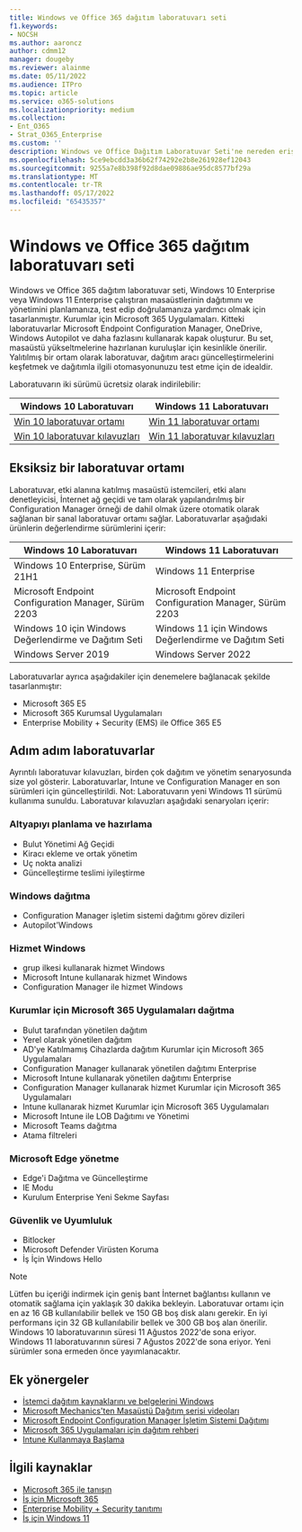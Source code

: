 ```yaml
---
title: Windows ve Office 365 dağıtım laboratuvarı seti
f1.keywords:
- NOCSH
ms.author: aaroncz
author: cdmm12
manager: dougeby
ms.reviewer: alainme
ms.date: 05/11/2022
ms.audience: ITPro
ms.topic: article
ms.service: o365-solutions
ms.localizationpriority: medium
ms.collection:
- Ent_O365
- Strat_O365_Enterprise
ms.custom: ''
description: Windows ve Office Dağıtım Laboratuvar Seti'ne nereden erişeceğiniz hakkında bilgi edinin.
ms.openlocfilehash: 5ce9ebcdd3a36b62f74292e2b8e261928ef12043
ms.sourcegitcommit: 9255a7e8b398f92d8dae09886ae95dc8577bf29a
ms.translationtype: MT
ms.contentlocale: tr-TR
ms.lasthandoff: 05/17/2022
ms.locfileid: "65435357"
---
```

# <a name="windows-and-office-365-deployment-lab-kit"></a>Windows ve Office 365 dağıtım laboratuvarı seti

Windows ve Office 365 dağıtım laboratuvar seti, Windows 10 Enterprise veya Windows 11 Enterprise çalıştıran masaüstlerinin dağıtımını ve yönetimini planlamanıza, test edip doğrulamanıza yardımcı olmak için tasarlanmıştır. Kurumlar için Microsoft 365 Uygulamaları. Kitteki laboratuvarlar Microsoft Endpoint Configuration Manager, OneDrive, Windows Autopilot ve daha fazlasını kullanarak kapak oluşturur. Bu set, masaüstü yükseltmelerine hazırlanan kuruluşlar için kesinlikle önerilir. Yalıtılmış bir ortam olarak laboratuvar, dağıtım aracı güncelleştirmelerini keşfetmek ve dağıtımla ilgili otomasyonunuzu test etme için de idealdir.

Laboratuvarın iki sürümü ücretsiz olarak indirilebilir:  

|Windows 10 Laboratuvarı|Windows 11 Laboratuvarı|
|---|---|
|[Win 10 laboratuvar ortamı](https://download.microsoft.com/download/3/3/a/33a3c7d7-b393-4f78-9b90-2d5eb7fd98e8/Win10_21H1_lab.zip)|[Win 11 laboratuvar ortamı](https://download.microsoft.com/download/9/d/9/9d9e278e-a1ea-4704-85e1-cb24f3806f45/Win11_Lab_05.09.zip)|
|[Win 10 laboratuvar kılavuzları](https://download.microsoft.com/download/2/9/9/29952cdb-b98d-4f9b-9d6e-9fb49644b0a0/Win10_21H1_Lab_05.12.zip)|[Win 11 laboratuvar kılavuzları](https://download.microsoft.com/download/9/d/9/9d9e278e-a1ea-4704-85e1-cb24f3806f45/Win11_Lab_Guides_05.09.zip)|

## <a name="a-complete-lab-environment"></a>Eksiksiz bir laboratuvar ortamı

Laboratuvar, etki alanına katılmış masaüstü istemcileri, etki alanı denetleyicisi, İnternet ağ geçidi ve tam olarak yapılandırılmış bir Configuration Manager örneği de dahil olmak üzere otomatik olarak sağlanan bir sanal laboratuvar ortamı sağlar. Laboratuvarlar aşağıdaki ürünlerin değerlendirme sürümlerini içerir:

|Windows 10 Laboratuvarı|Windows 11 Laboratuvarı|
|---|---|
|Windows 10 Enterprise, Sürüm 21H1|Windows 11 Enterprise|
|Microsoft Endpoint Configuration Manager, Sürüm 2203|Microsoft Endpoint Configuration Manager, Sürüm 2203|
|Windows 10 için Windows Değerlendirme ve Dağıtım Seti|Windows 11 için Windows Değerlendirme ve Dağıtım Seti|
|Windows Server 2019|Windows Server 2022|

Laboratuvarlar ayrıca aşağıdakiler için denemelere bağlanacak şekilde tasarlanmıştır:

- Microsoft 365 E5
- Microsoft 365 Kurumsal Uygulamaları
- Enterprise Mobility + Security (EMS) ile Office 365 E5

## <a name="step-by-step-labs"></a>Adım adım laboratuvarlar

Ayrıntılı laboratuvar kılavuzları, birden çok dağıtım ve yönetim senaryosunda size yol gösterir. Laboratuvarlar, Intune ve Configuration Manager en son sürümleri için güncelleştirildi. Not: Laboratuvarın yeni Windows 11 sürümü kullanıma sunuldu. Laboratuvar kılavuzları aşağıdaki senaryoları içerir:

### <a name="plan-and-prepare-infrastructure"></a>Altyapıyı planlama ve hazırlama

- Bulut Yönetimi Ağ Geçidi
- Kiracı ekleme ve ortak yönetim
- Uç nokta analizi
- Güncelleştirme teslimi iyileştirme

### <a name="deploy-windows"></a>Windows dağıtma

- Configuration Manager işletim sistemi dağıtımı görev dizileri
- Autopilot'Windows

### <a name="service-windows"></a>Hizmet Windows

- grup ilkesi kullanarak hizmet Windows
- Microsoft Intune kullanarak hizmet Windows
- Configuration Manager ile hizmet Windows

### <a name="deploy-microsoft-365-apps-for-enterprise"></a>Kurumlar için Microsoft 365 Uygulamaları dağıtma

- Bulut tarafından yönetilen dağıtım
- Yerel olarak yönetilen dağıtım
- AD'ye Katılmamış Cihazlarda dağıtım Kurumlar için Microsoft 365 Uygulamaları
- Configuration Manager kullanarak yönetilen dağıtımı Enterprise
- Microsoft Intune kullanarak yönetilen dağıtımı Enterprise
- Configuration Manager kullanarak hizmet Kurumlar için Microsoft 365 Uygulamaları
- Intune kullanarak hizmet Kurumlar için Microsoft 365 Uygulamaları
- Microsoft Intune ile LOB Dağıtımı ve Yönetimi
- Microsoft Teams dağıtma
- Atama filtreleri

### <a name="managing-microsoft-edge"></a>Microsoft Edge yönetme

- Edge'i Dağıtma ve Güncelleştirme
- IE Modu
- Kurulum Enterprise Yeni Sekme Sayfası

### <a name="security-and-compliance"></a>Güvenlik ve Uyumluluk

- Bitlocker
- Microsoft Defender Virüsten Koruma
- İş İçin Windows Hello

> [!NOTE]
> Lütfen bu içeriği indirmek için geniş bant İnternet bağlantısı kullanın ve otomatik sağlama için yaklaşık 30 dakika bekleyin. Laboratuvar ortamı için en az 16 GB kullanılabilir bellek ve 150 GB boş disk alanı gerekir. En iyi performans için 32 GB kullanılabilir bellek ve 300 GB boş alan önerilir. Windows 10 laboratuvarının süresi 11 Ağustos 2022'de sona eriyor. Windows 11 laboratuvarının süresi 7 Ağustos 2022'de sona eriyor. Yeni sürümler sona ermeden önce yayımlanacaktır.

## <a name="additional-guidance"></a>Ek yönergeler

- [İstemci dağıtım kaynaklarını ve belgelerini Windows](/windows/deployment)
- [Microsoft Mechanics'ten Masaüstü Dağıtım serisi videoları](https://www.aka.ms/watchhowtoshift)
- [Microsoft Endpoint Configuration Manager İşletim Sistemi Dağıtımı](/mem/configmgr/osd/understand/introduction-to-operating-system-deployment)
- [Microsoft 365 Uygulamaları için dağıtım rehberi](/deployoffice/deployment-guide-microsoft-365-apps)
- [Intune Kullanmaya Başlama](/intune/get-started-evaluation)

## <a name="related-resources"></a>İlgili kaynaklar

- [Microsoft 365 ile tanışın](https://www.microsoft.com/microsoft-365/default.aspx)
- [İş için Microsoft 365](https://products.office.com/business/office)
- [Enterprise Mobility + Security tanıtımı](https://www.microsoft.com/cloud-platform/enterprise-mobility-security)
- [İş için Windows 11](https://www.microsoft.com/windows/business)
